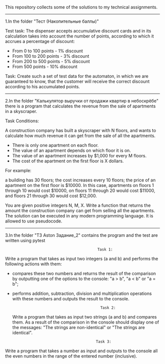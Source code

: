 This repository collects some of the solutions to my technical assignments.

-----------------------------------------------------------------------------------------------------------------

1.In the folder "Тест (Накопительные баллы)"

   Test task:
 The dispenser accepts accumulative discount cards and in its calculation takes into account the number of points, 
   according to which it accrues a
percentage of discount:
- From 0 to 100 points - 1% discount
- From 100 to 200 points - 3% discount
- From 200 to 500 points - 5% discount
- From 500 points - 10% discount

Task: Create such a set of test data for the automaton, in which we are guaranteed to know,
that the customer will receive the correct discount according to his accumulated points.

---------------------------------------------------------------------------------------------------------------------

2.In the folder "Калькулятор выручки от продажи квартир в небоскрёбе" there is a program that calculates the revenue 
from the sale of apartments in a skyscraper.

Task Conditions:

 A construction company has built a skyscraper with N floors, and wants to calculate how much revenue it can get
from the sale of all the apartments.

- There is only one apartment on each floor.
- The value of an apartment depends on which floor it is on.
- The value of an apartment increases by $1,000 for every M floors.
- The cost of the apartment on the first floor is X dollars.

For example: 

a building has 30 floors; the cost increases every 10 floors; the price of an apartment on the first floor is $10000.
In this case, apartments on floors 1 through 10 would cost $10000, on floors 11 through 20 would cost $11000,
 and floors 21 through 30 would cost $12,000.

You are given positive integers N, M, X.
Write a function that returns the amount the construction company can get from selling all the apartments.
The solution can be executed in any modern programming language. It is allowed to use pseudocode.

-----------------------------------------------------------------------------------------------------------------------

3.In the folder "ТЗ Aston Задание_2" contains the program and the test are written using pytest

                                              Task 1:
  Write a program that takes as input two integers (a and b) and performs the following actions with them:
- compares these two numbers and returns the result of the comparison by outputting one of the options to the console:
"a > b", "a < b" or "a = b";

- performs addition, subtraction, division and multiplication operations with these numbers and outputs the result to the console.


                                              Task 2:
  Write a program that takes as input two strings (a and b) and compares them. As a result of the comparison in the
console should display one of the messages: "The strings are non-identical" or "The strings are identical".



                                            Task 3:
Write a program that takes a number as input and outputs to the console all the
even numbers in the range of the entered number (inclusive).
